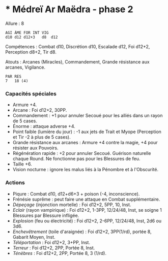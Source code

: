 # * Médreï Ar Maëdra - phase 2

Allure : 8

	AGI	ÂME	FOR	INT	VIG
	d10	d12	d12+3	d8	d12

Compétences : Combat d10, Discrétion d10, Escalade d12, Foi d12+2, Perception d8+2, Tir d8.

Atouts : Arcanes (Miracles), Commandement, Grande résistance aux arcanes, Vigilance.

	PAR	RES
	7	18 (4)

### Capacités spéciales
- Armure +4.
- Arcane : Foi d12+2, 30PP.
- Commandement : +1 pour annuler Secoué pour les alliés dans un rayon de 5 cases.
- Énorme : attaque adverse +4.
- Point faible (lumière du jour) : -1 aux jets de Trait et Myope (Perception et Tir -2 à plus de 5 cases).
- Grande résistance aux arcanes : Armure +4 contre la magie, +4 pour résister aux Pouvoirs.
- Régénération rapide : +2 pour annuler Secoué. Guérison naturelle chaque Round. Ne fonctionne pas pour les Blessures de feu.
- Taille +6.
- Vision nocturne : ignore les malus liés à la Pénombre et à l'Obscurité.

### Actions
- Piqure : Combat d10, d12+d6+3 + poison (-4, inconscience).
- Frénésie suprême : peut faire une attaque en Combat supplémentaire.
- _Dépeçage_ (injonction mortelle) : Foi d12+2, 5PP, 10, Inst.
- _Eclair_ (rayon vampirique) : Foi d12+2, 1-3PP, 12/24/48, Inst, se soigne 1 Blessures par Blessure infligée.
- _Explosion_ (feu ou électricité) : Foi d12+2, 2-6PP, 12/24/48, Inst, 2d6 ou 3d6.
- _Enchevêtrement_ (toile d'araignée) : Foi d12+2, 3PP(1/rd), portée 8, Gabarit Moyen, Inst.
- _Téléportation_ : Foi d12+2, 3+PP, Inst.
- _Terreur_ : Foi d12+2, 2PP, Portée 8, Inst.
- _Ténèbres_ : Foi d12+2, 2PP, Portée 8, 3 (1/rd).
